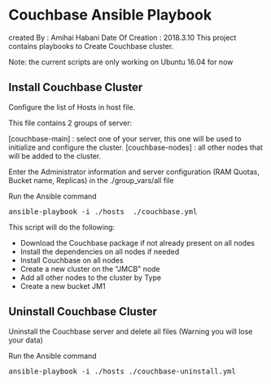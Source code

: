 Couchbase Ansible Playbook
===========================
created By : Amihai Habani
Date Of Creation : 2018.3.10
This project contains playbooks to Create Couchbase cluster.


Note: the current scripts are only working on Ubuntu 16.04  for now

Install Couchbase Cluster
--------------------------

Configure the list of Hosts in host file.

This file contains 2 groups of server:

[couchbase-main] : select one of your server, this one will be used to initialize and configure the cluster.
[couchbase-nodes] : all other nodes that will be added to the cluster.

Enter the Administrator information and server configuration (RAM Quotas, Bucket name, Replicas) in the ./group_vars/all file

Run the Ansible command
<pre>
ansible-playbook -i ./hosts  ./couchbase.yml
</pre>


This script will do the following:
* Download the Couchbase package if not already present on all nodes
* Install the dependencies on all nodes if needed
* Install Couchbase on all nodes
* Create a new cluster on the "JMCB" node
* Add all other nodes to the cluster by Type
* Create a new bucket JM1


Uninstall Couchbase Cluster
---------------------------

Uninstall the Couchbase server and delete all files (Warning you will lose your data)


Run the Ansible command
<pre>
ansible-playbook -i ./hosts ./couchbase-uninstall.yml
</pre>
